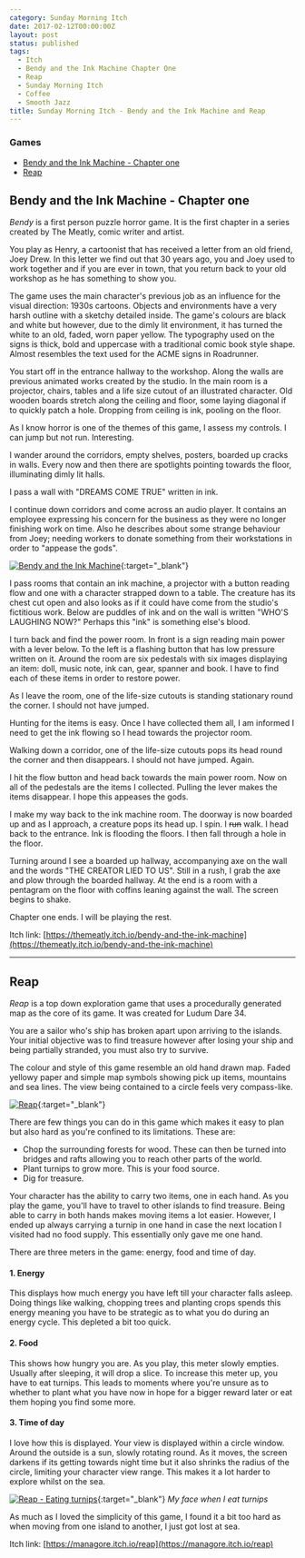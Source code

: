 ```yaml
---
category: Sunday Morning Itch
date: 2017-02-12T00:00:00Z
layout: post
status: published
tags:
  - Itch
  - Bendy and the Ink Machine Chapter One
  - Reap
  - Sunday Morning Itch
  - Coffee
  - Smooth Jazz
title: Sunday Morning Itch - Bendy and the Ink Machine and Reap
---
```


### Games

- [Bendy and the Ink Machine - Chapter one](#bendy-and-the-ink-machine---chapter-one)
- [Reap](#reap)

## Bendy and the Ink Machine - Chapter one

_Bendy_ is a first person puzzle horror game. It is the first chapter in a series created by The Meatly, comic writer and artist.

You play as Henry, a cartoonist that has received a letter from an old friend, Joey Drew. In this letter we find out that 30 years ago, you and Joey used to work together and if you are ever in town, that you return back to your old workshop as he has something to show you.

The game uses the main character's previous job as an influence for the visual direction: 1930s cartoons. Objects and environments have a very harsh outline with a sketchy detailed inside. The game's colours are black and white but however, due to the dimly lit environment, it has turned the white to an old, faded, worn paper yellow. The typography used on the signs is thick, bold and uppercase with a traditional comic book style shape. Almost resembles the text used for the ACME signs in Roadrunner.

You start off in the entrance hallway to the workshop. Along the walls are previous animated works created by the studio. In the main room is a projector, chairs, tables and a life size cutout of an illustrated character. Old wooden boards stretch along the ceiling and floor, some laying diagonal if to quickly patch a hole. Dropping from ceiling is ink, pooling on the floor.

As I know horror is one of the themes of this game, I assess my controls. I can jump but not run. Interesting.

I wander around the corridors, empty shelves, posters, boarded up cracks in walls. Every now and then there are spotlights pointing towards the floor, illuminating dimly lit halls.

I pass a wall with "DREAMS COME TRUE" written in ink.

I continue down corridors and come across an audio player. It contains an employee expressing his concern for the business as they were no longer finishing work on time. Also he describes about some strange behaviour from Joey; needing workers to donate something from their workstations in order to "appease the gods".

[![Bendy and the Ink Machine](/images/smi-bendy.jpg)](/images/smi-bendy.jpg){:target="\_blank"}

I pass rooms that contain an ink machine, a projector with a button reading flow and one with a character strapped down to a table. The creature has its chest cut open and also looks as if it could have come from the studio's fictitious work. Below are puddles of ink and on the wall is written "WHO'S LAUGHING NOW?" Perhaps this "ink" is something else's blood.

I turn back and find the power room. In front is a sign reading main power with a lever below. To the left is a flashing button that has low pressure written on it. Around the room are six pedestals with six images displaying an item: doll, music note, ink can, gear, spanner and book. I have to find each of these items in order to restore power.

As I leave the room, one of the life-size cutouts is standing stationary round the corner. I should not have jumped.

Hunting for the items is easy. Once I have collected them all, I am informed I need to get the ink flowing so I head towards the projector room.

Walking down a corridor, one of the life-size cutouts pops its head round the corner and then disappears. I should not have jumped. Again.

I hit the flow button and head back towards the main power room. Now on all of the pedestals are the items I collected. Pulling the lever makes the items disappear. I hope this appeases the gods.

I make my way back to the ink machine room. The doorway is now boarded up and as I approach, a creature pops its head up. I spin. I ~~run~~ walk. I head back to the entrance. Ink is flooding the floors. I then fall through a hole in the floor.

Turning around I see a boarded up hallway, accompanying axe on the wall and the words "THE CREATOR LIED TO US". Still in a rush, I grab the axe and plow through the boarded hallway. At the end is a room with a pentagram on the floor with coffins leaning against the wall. The screen begins to shake.

Chapter one ends. I will be playing the rest.

Itch link: [https://themeatly.itch.io/bendy-and-the-ink-machine](https://themeatly.itch.io/bendy-and-the-ink-machine)

---

## Reap

_Reap_ is a top down exploration game that uses a procedurally generated map as the core of its game. It was created for Ludum Dare 34.

You are a sailor who's ship has broken apart upon arriving to the islands. Your initial objective was to find treasure however after losing your ship and being partially stranded, you must also try to survive.

The colour and style of this game resemble an old hand drawn map. Faded yellowy paper and simple map symbols showing pick up items, mountains and sea lines. The view being contained to a circle feels very compass-like.

[![Reap](/images/smi-reap.jpg)](/images/smi-reap.jpg){:target="\_blank"}

There are few things you can do in this game which makes it easy to plan but also hard as you're confined to its limitations. These are:

- Chop the surrounding forests for wood. These can then be turned into bridges and rafts allowing you to reach other parts of the world.
- Plant turnips to grow more. This is your food source.
- Dig for treasure.

Your character has the ability to carry two items, one in each hand. As you play the game, you'll have to travel to other islands to find treasure. Being able to carry in both hands makes moving items a lot easier. However, I ended up always carrying a turnip in one hand in case the next location I visited had no food supply. This essentially only gave me one hand.

There are three meters in the game: energy, food and time of day.

#### 1. Energy

This displays how much energy you have left till your character falls asleep. Doing things like walking, chopping trees and planting crops spends this energy meaning you have to be strategic as to what you do during an energy cycle. This depleted a bit too quick.

#### 2. Food

This shows how hungry you are. As you play, this meter slowly empties. Usually after sleeping, it will drop a slice. To increase this meter up, you have to eat turnips. This leads to moments where you're unsure as to whether to plant what you have now in hope for a bigger reward later or eat them hoping you find some more.

#### 3. Time of day

I love how this is displayed. Your view is displayed within a circle window. Around the outside is a sun, slowly rotating round. As it moves, the screen darkens if its getting towards night time but it also shrinks the radius of the circle, limiting your character view range. This makes it a lot harder to explore whilst on the sea.

[![Reap - Eating turnips](/images/smi-reap-turnips.jpg)](/images/smi-reap-turnips.jpg){:target="\_blank"}
_My face when I eat turnips_

As much as I loved the simplicity of this game, I found it a bit too hard as when moving from one island to another, I just got lost at sea.

Itch link: [https://managore.itch.io/reap](https://managore.itch.io/reap)
